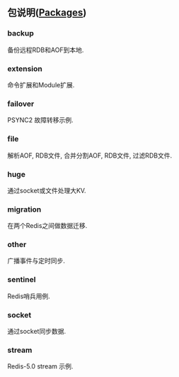 ## 包说明([Packages](./README.md))  

### backup

备份远程RDB和AOF到本地.  

### extension

命令扩展和Module扩展.  

### failover

PSYNC2 故障转移示例.  

### file

解析AOF, RDB文件, 合并分割AOF, RDB文件, 过滤RDB文件.  

### huge

通过socket或文件处理大KV.  

### migration

在两个Redis之间做数据迁移.  

### other

广播事件与定时同步.  

### sentinel

Redis哨兵用例.  

### socket

通过socket同步数据.  

### stream

Redis-5.0 stream 示例.  
